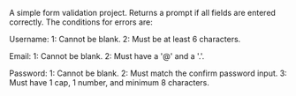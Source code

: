 A simple form validation project. Returns a prompt if all fields are entered correctly. The conditions for errors are: 

Username: 
1: Cannot be blank.
2: Must be at least 6 characters.

Email: 
1: Cannot be blank. 
2: Must have a '@' and a '.'. 

Password: 
1: Cannot be blank. 
2: Must match the confirm password input. 
3: Must have 1 cap, 1 number, and minimum 8 characters. 
